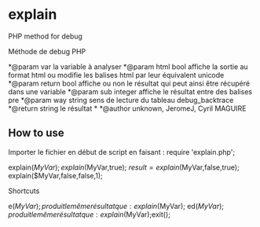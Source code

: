 explain
=======

PHP method for debug


Méthode de debug PHP
 
*@param  var                la variable à analyser
*@param  html     bool      affiche la sortie au format html ou modifie les balises html par leur équivalent unicode
*@param  return   bool      affiche ou non le résultat qui peut ainsi être récupéré dans une variable
*@param  sub      integer   affiche le résultat entre des balises pre
*@param  way      string    sens de lecture du tableau debug_backtrace
*@return          string    le résultat
* 
*@author unknown, JeromeJ, Cyril MAGUIRE

How to use
----

Importer le fichier en début de script en faisant :
require 'explain.php';

explain($MyVar);
explain($MyVar,true);
$result = explain($MyVar,false,true);
explain($MyVar,false,false,1);

Shortcuts

e($MyVar); produit le même résultat que :       explain($MyVar);
ed($MyVar); produit le même résultat que :      explain($MyVar);exit(); 

